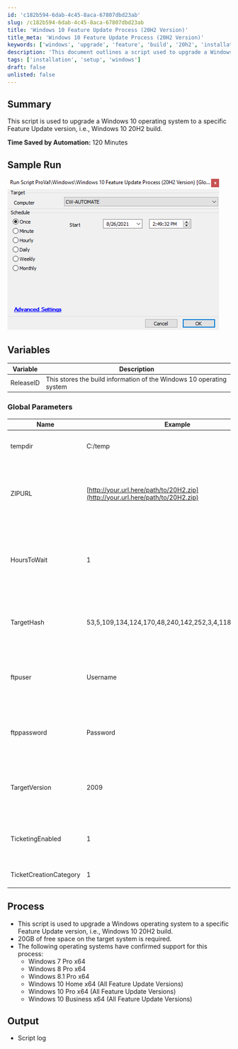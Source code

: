 ```yaml
---
id: 'c182b594-6dab-4c45-8aca-67807dbd23ab'
slug: /c182b594-6dab-4c45-8aca-67807dbd23ab
title: 'Windows 10 Feature Update Process (20H2 Version)'
title_meta: 'Windows 10 Feature Update Process (20H2 Version)'
keywords: ['windows', 'upgrade', 'feature', 'build', '20h2', 'installation']
description: 'This document outlines a script used to upgrade a Windows 10 operating system to the specific Feature Update version 20H2. It details the required variables, global parameters, and the process involved in executing the upgrade, along with the supported operating systems and expected output.'
tags: ['installation', 'setup', 'windows']
draft: false
unlisted: false
---
```


## Summary

This script is used to upgrade a Windows 10 operating system to a specific Feature Update version, i.e., Windows 10 20H2 build.

**Time Saved by Automation:** 120 Minutes

## Sample Run

![Sample Run](../../../static/img/docs/c182b594-6dab-4c45-8aca-67807dbd23ab/image_1_1.png)

## Variables

| Variable   | Description                                                                                  |
|------------|----------------------------------------------------------------------------------------------|
| ReleaseID  | This stores the build information of the Windows 10 operating system                       |

### Global Parameters

| Name                    | Example                                                        | Required     | Description                                                                                           |
|-------------------------|----------------------------------------------------------------|--------------|-------------------------------------------------------------------------------------------------------|
| tempdir                 | C:/temp                                                       | True         | This is a path where the 20H2 ISO will be downloaded.                                               |
| ZIPURL                  | [http://your.url.here/path/to/20H2.zip](http://your.url.here/path/to/20H2.zip) | True         | This is the link from the client site to download the 20H2 ZIP (It should be our 20H2 ZIP to be placed in their location). |
| HoursToWait             | 1                                                              | True         | This sets the script to check for whether the upgrade occurred or not to the target build after the process runs in the mentioned hour. |
| TargetHash              | 53,5,109,134,124,170,48,240,142,252,3,4,118,182,102,25      | True         | This ensures the files are copied; it will only let the script work if the 20H2 ZIP file is copied from our site. |
| ftpuser                 | Username                                                       | True/False   | This is required when the 20H2 file is kept at an FTP server site and needs to be downloaded from there. |
| ftppassword             | Password                                                       | True/False   | This is required when the 20H2 file is kept at an FTP server site and needs to be downloaded from there. |
| TargetVersion           | 2009                                                          | True         | This is required to compare the ReleaseID build to allow the upgrade if the ReleaseID is lower than the TargetVersion. |
| TicketingEnabled        | 1                                                              | True         | This will allow enabling/disabling ticketing for failure reporting. 1 - Enable, 0 - Disable        |
| TicketCreationCategory   | 1                                                              | True         | This helps to set the ticket creation service board.                                                 |

## Process

- This script is used to upgrade a Windows operating system to a specific Feature Update version, i.e., Windows 10 20H2 build.
- 20GB of free space on the target system is required.
- The following operating systems have confirmed support for this process:
  - Windows 7 Pro x64
  - Windows 8 Pro x64
  - Windows 8.1 Pro x64
  - Windows 10 Home x64 (All Feature Update Versions)
  - Windows 10 Pro x64 (All Feature Update Versions)
  - Windows 10 Business x64 (All Feature Update Versions)

## Output

- Script log

